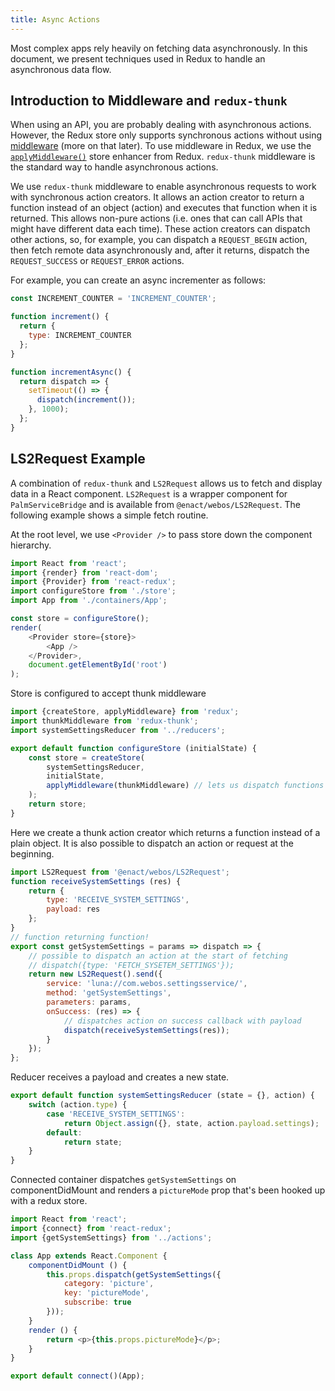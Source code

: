 ```yaml
---
title: Async Actions
---
```


Most complex apps rely heavily on fetching data asynchronously. In this document, we present techniques used in Redux to handle an asynchronous data flow.

## Introduction to Middleware and `redux-thunk`

When using an API, you are probably dealing with asynchronous actions. However, the Redux store only supports synchronous actions without using [middleware](http://redux.js.org/docs/advanced/Middleware.html) (more on that later). To use middleware in Redux, we use the [`applyMiddleware()`](http://redux.js.org/docs/api/applyMiddleware.html) store enhancer from Redux. `redux-thunk` middleware is the standard way to handle asynchronous actions.

We use `redux-thunk` middleware to enable asynchronous requests to work with synchronous action creators. It allows an action creator to return a function instead of an object (action) and executes that function when it is returned. This allows non-pure actions (i.e. ones that can call APIs that might have different data each time). These action creators can dispatch other actions, so, for example, you can dispatch a `REQUEST_BEGIN` action, then fetch remote data asynchronously and, after it returns, dispatch the `REQUEST_SUCCESS` or `REQUEST_ERROR` actions.

For example, you can create an async incrementer as follows:

```javascript
const INCREMENT_COUNTER = 'INCREMENT_COUNTER';

function increment() {
  return {
    type: INCREMENT_COUNTER
  };
}

function incrementAsync() {
  return dispatch => {
    setTimeout(() => {
      dispatch(increment());
    }, 1000);
  };
}
```

## LS2Request Example

A combination of `redux-thunk` and `LS2Request` allows us to fetch and display data in a React component. `LS2Request` is a wrapper component for `PalmServiceBridge` and is available from `@enact/webos/LS2Request`. The following example shows a simple fetch routine.

At the root level, we use `<Provider />` to pass store down the component hierarchy.

```javascript
import React from 'react';
import {render} from 'react-dom';
import {Provider} from 'react-redux';
import configureStore from './store';
import App from './containers/App';

const store = configureStore();
render(
	<Provider store={store}>
		<App />
	</Provider>,
	document.getElementById('root')
);
```

Store is configured to accept thunk middleware

```javascript
import {createStore, applyMiddleware} from 'redux';
import thunkMiddleware from 'redux-thunk';
import systemSettingsReducer from '../reducers';

export default function configureStore (initialState) {
	const store = createStore(
		systemSettingsReducer,
		initialState,
		applyMiddleware(thunkMiddleware) // lets us dispatch functions
	);
	return store;
}
```

Here we create a thunk action creator which returns a function instead of a plain object. It is also possible to dispatch an action or request at the beginning.

```javascript
import LS2Request from '@enact/webos/LS2Request';
function receiveSystemSettings (res) {
	return {
		type: 'RECEIVE_SYSTEM_SETTINGS',
		payload: res
	};
}
// function returning function!
export const getSystemSettings = params => dispatch => {
	// possible to dispatch an action at the start of fetching
	// dispatch({type: 'FETCH_SYSETEM_SETTINGS'});
	return new LS2Request().send({
		service: 'luna://com.webos.settingsservice/',
		method: 'getSystemSettings',
		parameters: params,
		onSuccess: (res) => {
			// dispatches action on success callback with payload
			dispatch(receiveSystemSettings(res));
		}
	});
};
```

Reducer receives a payload and creates a new state.

```javascript
export default function systemSettingsReducer (state = {}, action) {
	switch (action.type) {
		case 'RECEIVE_SYSTEM_SETTINGS':
			return Object.assign({}, state, action.payload.settings);
		default:
			return state;
	}
}
```

Connected container dispatches ``getSystemSettings`` on componentDidMount and renders a ``pictureMode`` prop that's been hooked up with a redux store.

```javascript
import React from 'react';
import {connect} from 'react-redux';
import {getSystemSettings} from '../actions';

class App extends React.Component {
	componentDidMount () {
		this.props.dispatch(getSystemSettings({
			category: 'picture',
			key: 'pictureMode',
			subscribe: true
		}));
	}
	render () {
		return <p>{this.props.pictureMode}</p>;
	}
}

export default connect()(App);
```

